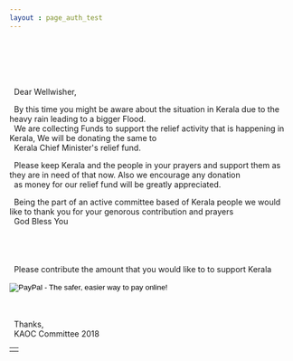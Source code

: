 ```yaml
---
layout : page_auth_test
---
```

<table id="T01" align="center"> <!-- Table Id : T01-->
<td><tr>
  <br/><br/><br/><br/><br/>
&nbsp; Dear Wellwisher, <br/>
  <p>
  &nbsp; By this time you might be aware about the situation in Kerala due to the heavy rain leading to a bigger Flood. <br/>
  &nbsp; We are collecting Funds to support the relief activity that is happening in Kerala, We will be donating the same to <br/>
  &nbsp; Kerala Chief Minister's relief fund. 
  </p>
  <p>
  &nbsp; Please keep Kerala and the people in your prayers and support them as they are in need of that now. Also we encourage any donation <br/>
  &nbsp; as money for our relief fund will be greatly appreciated.
  </p>
  <p>
  &nbsp; Being the part of an active committee based of Kerala people we would like to thank you for your genorous contribution and prayers <br/>
  &nbsp; God Bless You <br/>
<br/><br/><br/><br/>
 &nbsp; Please contribute the amount that you would like to to support Kerala <br/>

<form action="https://www.paypal.com/cgi-bin/webscr" method="post" target="_top">
<input type="hidden" name="cmd" value="_s-xclick">
<input type="hidden" name="hosted_button_id" value="F7A95W8JJGWL6">
<input type="image" src="https://www.paypalobjects.com/en_US/i/btn/btn_donateCC_LG.gif" border="0" name="submit" alt="PayPal - The safer, easier way to pay online!">
<img alt="" border="0" src="https://www.paypalobjects.com/en_US/i/scr/pixel.gif" width="1" height="1">
</form>
    
  <br/><br/>
  &nbsp; Thanks, <br/>
  &nbsp; KAOC Committee 2018
  </p>
  </td></tr>
</table> <!-- Table Id : T01-->
